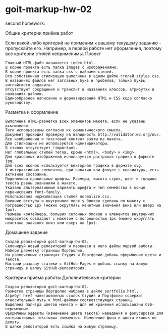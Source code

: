 # goit-markup-hw-02
second homework:

Общие критерии приёма работ

Если какой-либо критерий не применим к вашему текущему заданию - пропускайте его. Например, в первой работе нет оформления, поэтому все критерии стилей неприменимы.
Проект

    Главный HTML-файл называется index.html.
    В корне проекта есть папка images с изображениями.
    В корне проекта есть папка css с файлами стилей.
    Вся собственная стилизация выполнена в одном файле стилей styles.css.
    В названиях файлов нет заглавных букв и пробелов, только буквы английского алфавита.
    Отсутствуют сокращения и транслит в названиях классов, атрибутах и названиях файлов.
    Единообразное написание и форматирование HTML и CSS кода согласно руководству.

Разметка и оформление

    Выполнена HTML-разметка всех элементов макета, если не указаны исключения.
    Теги использованы согласно их семантического смысла.
    Документ проходит проверку на валидность http://validator.w3.org/nu/.
    Все изображения и текстовый контент взяты из макета.
    Для стилизации не используются идентификаторы.
    В стилях отсутствует !important.
    Нет глобальных стилей тегов, кроме <html>, <body> и <img>.
    Для красочных изображений используется растровая графика в формате jpg.
    Для всех иконок используется векторная графика в формате svg.
    У интерактивных элементов, при нажатии или фокусе с клавиатуры, есть активное состояние.
    Подключены правильные шрифты. Размеры, высота строк, цвет и толщина текста равны значениям в макете.
    Указаны альтернативные варианты шрифта и тип семейства в конце перечисления font-family.
    Использована нормализация стилей normalize.css.
    Внешние отступы и внутренние поля у блоков сделаны по макету с погрешностью 1px (можно округлять нечетные значения вниз или вверх на 1px).
    Размеры контейнера, больших сеточных блоков и элементов внутренних микросеток совпадают с макетом с погрешностью 1px (можно округлять нечетные значения вниз или вверх на 1px).

Домашнее задание

    Создай репозиторий goit-markup-hw-02.
    Склонируй новый репозиторий и перенеси в него файлы первой работы.
    Набери разметку страницы Портфолио.
    На размеченных страницах Студия и Портфолио добавь оформление цвета и текста.
    Настрой раздачу статики с GitHub Pages и добавь ссылку на живую страницу в шапку GitHub-репозитория.

Критерии приёма работы
Дополнительные критерии

    Создан репозиторий goit-markup-hw-02.
    Разметка страницы Портфолио набрана в файле portfolio.html.
    Атрибут href навигационных ссылок Студия и Портфолио содержит относительный путь к html-файлам соответствующих страниц.
    Выделена палитра цветов макета и для её хранения использованы CSS-переменные.
    Оформлены эффекты (изменение цвета текста) наведения и фокусировки для интерактивных текстовых элементов. Изменение фона и цвета иконок не делать.
    В шапке репозиторий есть ссылка на живую страницу.

